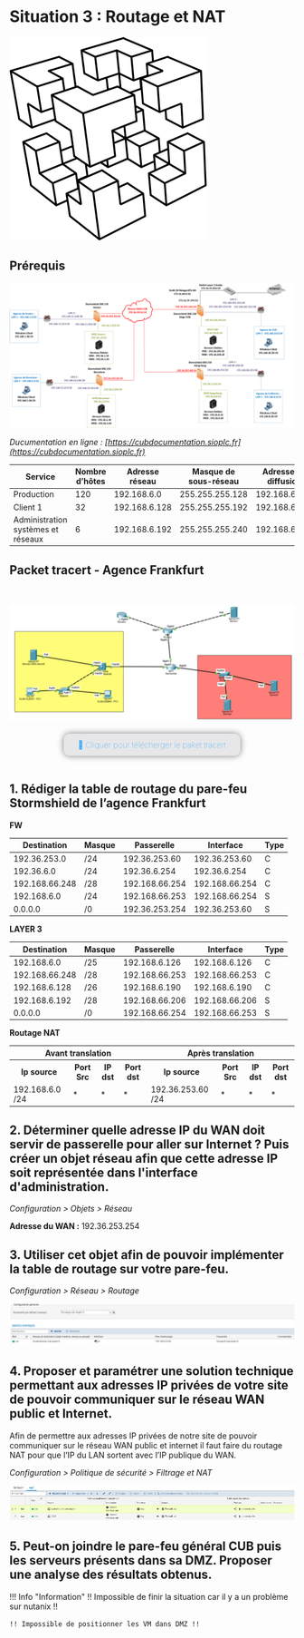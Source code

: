 # Situation 3 : Routage et NAT

![](../../media/logo-cub.png)

## Prérequis

![](../../media/schema-logique-cub.png)

*Ducumentation en ligne : [https://cubdocumentation.sioplc.fr](https://cubdocumentation.sioplc.fr)*
<br>

| **Service**                           | **Nombre d’hôtes** | **Adresse réseau** | **Masque de sous-réseau** | **Adresse de diffusion** | **Description VLAN** |
|--------------------------------------|--------------------|--------------------|----------------------------|--------------------------|----------------------|
| Production                           | 120                | 192.168.6.0        | 255.255.255.128            | 192.168.6.127            | VLAN 56              |
| Client 1                             | 32                 | 192.168.6.128      | 255.255.255.192            | 192.168.6.191            | VLAN 10              |
| Administration systèmes et réseaux   | 6                  | 192.168.6.192      | 255.255.255.240            | 192.168.6.207            | VLAN 20              |


## Packet tracert - Agence Frankfurt
<br>

![](../../media/packet-tracert-v1.jpg)
<br>

<div style="text-align:center; margin-top:20px;">
  <a href="https://drive.google.com/file/d/1L7Gp52YpPjjRhFdp9gp4L1sGORqAoCEK/view?usp=share_link" 
     style="display:inline-block;
            background:#e7e7e9;
            color:#0096FF;
            padding:11px 25px;
            border-radius:10px;
            text-decoration:none;
            font-weight:50;
            box-shadow:0 0 12px rgba(0,0,0,0.5);
            transition:all 0.3s ease;"
     onmouseover="this.style.background='#dcdce0'; this.style.color='#003d80';"
     onmouseout="this.style.background='#e7e7e9'; this.style.color='#0096FF';">
     🔗 Cliquer pour télécherger le paket tracert
  </a>
</div>
<br>

## 1. Rédiger la table de routage du pare-feu Stormshield de l’agence Frankfurt

**FW**

| Destination      | Masque | Passerelle       | Interface       | Type |
|-----------------|--------|-----------------|----------------|------|
| 192.36.253.0    | /24    | 192.36.253.60   | 192.36.253.60  | C    |
| 192.36.6.0      | /24    | 192.36.6.254    | 192.36.6.254   | C    |
| 192.168.66.248  | /28    | 192.168.66.254  | 192.168.66.254 | C    |
| 192.168.6.0     | /24    | 192.168.66.253  | 192.168.66.254 | S    |
| 0.0.0.0         | /0     | 192.36.253.254  | 192.36.253.60  | S    |

**LAYER 3**

| Destination      | Masque | Passerelle       | Interface       | Type |
|-----------------|--------|-----------------|----------------|------|
| 192.168.6.0     | /25    | 192.168.6.126   | 192.168.6.126  | C    |
| 192.168.66.248  | /28    | 192.168.66.253  | 192.168.66.253 | C    |
| 192.168.6.128   | /26    | 192.168.6.190   | 192.168.6.190  | C    |
| 192.168.6.192   | /28    | 192.168.66.206  | 192.168.66.206 | S    |
| 0.0.0.0         | /0     | 192.168.66.254  | 192.168.66.253 | S    |

**Routage NAT**

<table>
  <tr>
    <th colspan="4">Avant translation</th>
    <th colspan="4">Après translation</th>
  </tr>
  <tr>
    <th>Ip source</th>
    <th>Port Src</th>
    <th>IP dst</th>
    <th>Port dst</th>
    <th>Ip source</th>
    <th>Port Src</th>
    <th>IP dst</th>
    <th>Port dst</th>
  </tr>
  <tr>
    <td>192.168.6.0 /24</td>
    <td>*</td>
    <td>*</td>
    <td>*</td>
    <td>192.36.253.60 /24</td>
    <td>*</td>
    <td>*</td>
    <td>*</td>
  </tr>
</table>


## 2. Déterminer quelle adresse IP du WAN doit servir de passerelle pour aller sur Internet ? Puis créer un objet réseau afin que cette adresse IP soit représentée dans l'interface d'administration.

*Configuration > Objets > Réseau*

**Adresse du WAN :** 192.36.253.254


## 3. Utiliser cet objet afin de pouvoir implémenter la table de routage sur votre pare-feu.

*Configuration > Réseau > Routage*

![](../../media/bloc3/Situation3-Q3.png)

## 4. Proposer et paramétrer une solution technique permettant aux adresses IP privées de votre site de pouvoir communiquer sur le réseau WAN public et Internet.

Afin de permettre aux adresses IP privées de notre site de pouvoir communiquer sur le réseau WAN public et internet il faut faire du routage NAT pour que l’IP du LAN sortent avec l’IP publique du WAN.

*Configuration > Politique de sécurité > Filtrage et NAT*

![](../../media/bloc3/Situation3-Q4.png)


## 5. Peut-on joindre le pare-feu général CUB puis les serveurs présents dans sa DMZ. Proposer une analyse des résultats obtenus.

!!! Info  "Information"
    !! Impossible de finir la situation car il y a un problème sur nutanix !! 
    
    !! Impossible de positionner les VM dans DMZ !!